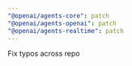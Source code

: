 ```yaml
---
"@openai/agents-core": patch
"@openai/agents-openai": patch
"@openai/agents-realtime": patch
---
```


Fix typos across repo
